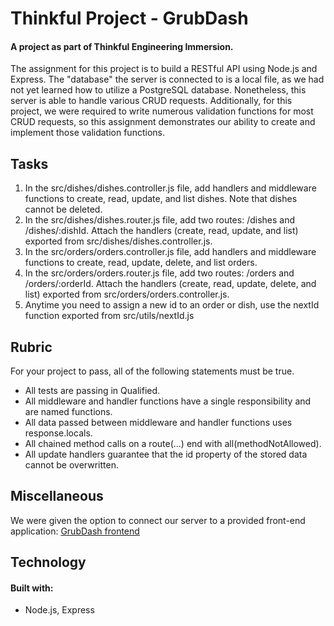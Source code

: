 # Thinkful Project - GrubDash
#### A project as part of Thinkful Engineering Immersion.  

The assignment for this project is to build a RESTful API using Node.js and Express.  The "database" the server is connected to is a local file, as we had not yet learned how to utilize a PostgreSQL database.  Nonetheless, this server is able to handle various CRUD requests.  Additionally, for this project, we were required to write numerous validation functions for most CRUD requests, so this assignment demonstrates our ability to create and implement those validation functions.

## Tasks


1. In the src/dishes/dishes.controller.js file, add handlers and middleware functions to create, read, update, and list dishes. Note that dishes cannot be deleted.
2. In the src/dishes/dishes.router.js file, add two routes: /dishes and /dishes/:dishId. Attach the handlers (create, read, update, and list) exported from src/dishes/dishes.controller.js.
3. In the src/orders/orders.controller.js file, add handlers and middleware functions to create, read, update, delete, and list orders.
4. In the src/orders/orders.router.js file, add two routes: /orders and /orders/:orderId. Attach the handlers (create, read, update, delete, and list) exported from src/orders/orders.controller.js.
5. Anytime you need to assign a new id to an order or dish, use the nextId function exported from src/utils/nextId.js

## Rubric

For your project to pass, all of the following statements must be true.

* All tests are passing in Qualified.
* All middleware and handler functions have a single responsibility and are named functions.
* All data passed between middleware and handler functions uses response.locals.
* All chained method calls on a route(...) end with all(methodNotAllowed).
* All update handlers guarantee that the id property of the stored data cannot be overwritten.

## Miscellaneous

We were given the option to connect our server to a provided front-end application:
[GrubDash frontend](https://github.com/Thinkful-Ed/starter-grub-dash-front-end)

## Technology
#### Built with:
  * Node.js, Express
